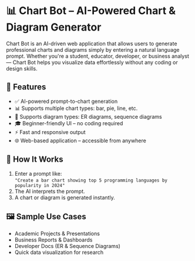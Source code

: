 # 📊 Chart Bot – AI-Powered Chart & Diagram Generator

Chart Bot is an AI-driven web application that allows users to generate professional charts and diagrams simply by entering a natural language prompt. Whether you're a student, educator, developer, or business analyst — Chart Bot helps you visualize data effortlessly without any coding or design skills.

## 🚀 Features

- ✅ AI-powered prompt-to-chart generation
- 📊 Supports multiple chart types: bar, pie, line, etc.
- 🧩 Supports diagram types: ER diagrams, sequence diagrams
- 🎓 Beginner-friendly UI – no coding required
- ⚡ Fast and responsive output
- 🌐 Web-based application – accessible from anywhere

## 🧠 How It Works

1. Enter a prompt like:  
   `"Create a bar chart showing top 5 programming languages by popularity in 2024"`
2. The AI interprets the prompt.
3. A chart or diagram is generated instantly.

## 🖼️ Sample Use Cases

- Academic Projects & Presentations  
- Business Reports & Dashboards  
- Developer Docs (ER & Sequence Diagrams)  
- Quick data visualization for research  
